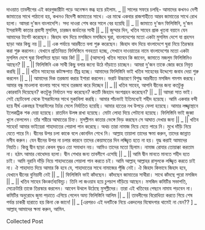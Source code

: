 দাওয়াত তাবলীগের এই কারগুজারীটা পড়ে অনেক্ষন স্তব্ধ হয়ে রইলাম.
_
|| সালের সফরে চলছি- আমাদের কখনও দেশী জামাতের সাথে পাঠানো হয়, কখনও বিদেশী
জামাতের সাথে। এর মাঝে একবার রাজশাহীতে আরব জামাতের সাথে রোখ হলো। আমরা দু'জন বাংলাদেশি। সদ্য দাওরা শেষ করে সালে বের হয়েছি ||
_
|| জামাতে দু'জন ফিলিস্তিনি, দু'জন ইসরাঈলী কাতার প্রবাসী মুসলিম, চারজন জর্ডানের সাথী ||
_
|| জুম্মার দিন, খতিব সাহেব প্রাক খুতবা বয়ানে যেন আমাদের টার্গেট করেছেন। জিহাদ বাদ দিয়ে মসজিদে মসজিদে ঘুরা,
বাংলাদেশের মতো একটা মুসলিম
দেশে যা প্রহসন ছাড়া আর কিছু নয় ||
_
|| এক পর্যায়ে আরবীতে বলা শুরু করেছেন।
জিহাদ বাদ দিয়ে বাংলাদেশে ঘুরা
নিয়ে তিরস্কার করা শুরু করলেন।
যেখানে প্রতিনিয়ত ফিলিস্তিনে
গনহত্যা হচ্ছে, সেখানে দাওয়াতের
নামে বাংলাদেশের মতো একটা
মুসলিম দেশে ঘুরা বিলাসিতা ছাড়া
আর কি! ||
_
|| (আসলে) খতিব সাহেব কি জানেন,
জামাতে মজলুম ফিলিস্তিনিও আছেন? ||
_
|| ফিলিস্তিনি এক সাথী কিছু বলার
জন্যে উঠে দাঁড়াতে চাচ্ছেন। আমরা
দু'জন তাকে জোর করে নিবৃত্ত করছি ||
_
|| খতিব সাহেবের কটাক্ষপাত তীব্র
হচ্ছে। আমাদের ফিলিস্তিনি ভাই
খতিব সাহেবের উদ্দেশ্যে জবাব
দেয়া শুরু করলেন ||
_
|| আমাদের দিক তরজমা করার ইশারা করলেন।
ভরাট উচ্চারণে বিশুদ্ধ আরবীতে মসজিদ গমগম
করছে। আমার বন্ধু মাওলানা বাংলায়
সাথে সাথে তরজমা করে দিচ্ছেন ||
_
|| খতিব সাহেব, আপনি দ্বীনের জন্য কতটুকু
কোরবানি দিয়েছেন? কতটুকু নির্যাতন
সহ্য করেছেন? কতটি জিহাদে অংশগ্রহন
করেছেন? ||
_
|| আমরা সাত ভাই। সেই ছোটবেলা
থেকে ইসরাঈলের সাথে মুকাবিলা
করছি। আমার পাঁচভাই ইতিমধ্যেই শহীদ
হয়েছে। আমি একবার বন্দী হয়ে দীর্ঘ
একবছর ইসরাঈলের টর্চার সেলে
নির্যাতিত হয়েছি। আমার হাতের নখ
উপড়ে ফেলা হয়েছে। আমার
লজ্জ্বাস্থানে ইলেকট্রিক শক দেয়া
হয়েছে। রাতদিন উলঙ্গ রাখা হয়েছে।
মোটা লোহা দিয়ে পেটানো হয়েছে।
ফিলিস্তিনি ভাই জুব্বা খুলে
ফেললেন। তাঁর শরীরে আঘাতের চিহ্ন।
মুসল্লীগন কাতার ভেঙ্গে ভিড় করছেন
সে আঘাত দেখার জন্য ||
_
|| খতিব সাহেব! আমার ভাইয়েরা
শাহাদাতের পেয়ালা পান করেছে।
অথচ তারা নামাজ নিয়ে যেতে
পারে নি। মুখে দাঁড়ি নিয়ে যেতে
পারে নি। দ্বীনের উপর চলা কাকে
বলে কোনদিন শেখে নি। আল্লাহ
তায়ালা তাদের ক্ষমা করুন, তাদের
জান্নাত নসীব করুন। যেন দ্বীনের উপর
না চলার কারনে তাদের কেয়ামতের
দিন লজ্জ্বিত হতে না হয়।
যুদ্ধ করাই আমাদের নিয়তি। কিন্তু দ্বীন
ছাড়া কেবল যুদ্ধও তো সমাধান নয়।
আমিও তাদের মতো ছিলাম। নামাজ
রোযার তোয়াক্কা করতাম না। হঠাৎ
আমার বোধোদয় হলো। দ্বীন শেখার জন্য
তাবলীগে এসেছি ||
_
|| আমি দ্বীন মানতে মানতে শহীদ হতে
চাই। আমি নূরানি দাঁড়ি নিয়ে শাহাদতেরর
পেয়ালা পান করতে চই। আমি আল্লাহ্‌
আল্লাহর রাসুলকে লজ্জ্বিত করতে চাই না।
ঐ শাহাদাত দিয়ে আমার কি হবে যে, শাহাদাতের
সাথে নামাজের পূঁজি নেই। ঐ জিহাদ কিভাবে
জিহাদ হবে, যেখানে দ্বীনের বুনিয়াদী নেই ||
_
|| ফিলিস্তিনি ভাই কাঁদছেন। কাঁদছেন
জামাতের সাথীরা। সাথে কাঁদছে পুরো মসজিদ ||
_
|| খতিব সাহেব কিংকর্তব্যবিমূঢ়। তিনি
লা জওয়াব হয়ে চুপচাপ দাঁড়িয়ে আছেন। মসজিদ কমিটির সভাপতি, সেক্রেটারি তাকে তিরস্কার
করলেন। আবেগ উথলে উঠেছে মুসল্লীদের।
তারা এই খতিবের পেছনে নামায পড়বেন না।
কমিটির অনুরোধে জুমা পড়াতে এগিয়ে গেলেন
অম্য ফিলিস্তিনি আলিম ||
_
|| তাবলীগের বিরোধিতা করতে গিয়ে
শেষ পর্যন্ত চাকরী হারাতে হয় কিনা
কে জানে! ||
_
[এরপরও এই দলটিকে নিয়ে একদলের
বিষোদগার থামেই না যেন?? ]
_
আল্লাহ্‌ আমাদের ক্ষমা করুন, আমিন.

Collected Post
